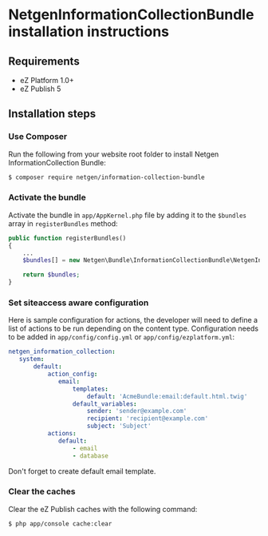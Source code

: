 NetgenInformationCollectionBundle installation instructions
===========================================================

Requirements
------------

* eZ Platform 1.0+
* eZ Publish 5

Installation steps
------------------

### Use Composer

Run the following from your website root folder to install Netgen InformationCollection Bundle:

```bash
$ composer require netgen/information-collection-bundle
```

### Activate the bundle

Activate the bundle in `app/AppKernel.php` file by adding it to the `$bundles` array in `registerBundles` method:

```php
public function registerBundles()
{
    ...
    $bundles[] = new Netgen\Bundle\InformationCollectionBundle\NetgenInformationCollectionBundle();

    return $bundles;
}
```

### Set siteaccess aware configuration

Here is sample configuration for actions, the developer will need to define a list of actions to be run depending on the content type.
Configuration needs to be added in `app/config/config.yml` or `app/config/ezplatform.yml`:

```yaml
netgen_information_collection:
   system:
       default:
           action_config:
              email:
                  templates:
                      default: 'AcmeBundle:email:default.html.twig'
                  default_variables:
                      sender: 'sender@example.com'
                      recipient: 'recipient@example.com'
                      subject: 'Subject'
           actions:
              default:
                  - email
                  - database
```

Don't forget to create default email template. 

### Clear the caches

Clear the eZ Publish caches with the following command:

```bash
$ php app/console cache:clear
```
